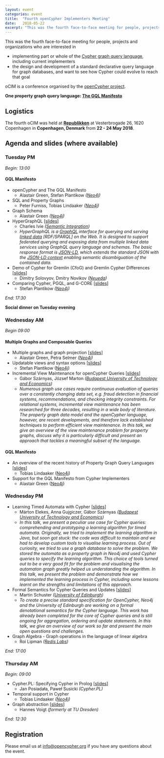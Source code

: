 ```yaml
---
layout: event
categories: event
title:  "Fourth openCypher Implementers Meeting"
date:   2018-05-22
excerpt: "This was the fourth face-to-face meeting for people, projects and organizations interested in participating in the openCypher project, with the goal of creating a standard language based on Cypher for querying graphs."
---
```

This was the fourth face-to-face meeting for people, projects and organizations who are interested in

* implementing part or whole of the [Cypher graph query language](https://neo4j.com/developer/cypher/), including current implementers
* the design and development of a standard declarative query language for graph databases, and want to see how Cypher could evolve to reach that goal

oCIM is a conference organised by the [openCypher project](http://www.opencypher.org).

**One property graph query language: [The GQL Manifesto](https://gql.today/)**

## Logistics

The fourth oCIM was held at **[Republikken](https://republikken.net/)** at Vesterbrogade 26, 1620 Copenhagen in **Copenhagen, Denmark** from **22 - 24 May 2018**.


## Agenda and slides (where available)

### Tuesday PM

*Begin: 13:00*

#### GQL Manifesto

* openCypher and The GQL Manifesto
  * Alastair Green, Stefan Plantikow _([Neo4j](https://www.neo4j.com))_
* SQL and Property Graphs 
  * Peter Furniss, Tobias Lindaaker _([Neo4j](https://www.neo4j.com))_
* Graph Schema 
  * Alastair Green _([Neo4j](https://www.neo4j.com))_
* HyperGraphQL [[slides](https://s3.amazonaws.com/artifacts.opencypher.org/website/ocim4/Micro-ServicingLinkedData.pptx.pdf)]
  * Charles Ivie _([Semantic Integration](https://www.semanticintegration.co.uk/))_
  * _HyperGraphQL is a [GraphQL](http://graphql.org/) interface for querying and serving [linked data](https://www.w3.org/standards/semanticweb/data) [RDF/SPARQL] on the Web. 
  It is designed to support federated querying and exposing data from multiple linked data services using GraphQL query language and schemas.
  The basic response format is [JSON-LD](https://github.com/semantic-integration/hypergraphql/blob/master/json-ld.org), which extends the standard JSON with the [JSON-LD context](https://json-ld.org/spec/latest/json-ld-api-best-practices/#dfn-json-ld-context) enabling semantic disambiguation of the contained data._ 
* Demo of Cypher for Gremlin (CfoG) and Gremlin Cypher Differences [[slides](https://s3.amazonaws.com/artifacts.opencypher.org/website/ocim4/Cypher+for+Gremlin+-+oCIM+4.pdf)]
  * Dimitry Solovyov, Dmitry Novikov _([Neueda](https://www.neueda.com))_
* Comparing Cypher, PGQL, and G-CORE [[slides](https://s3.amazonaws.com/artifacts.opencypher.org/website/ocim4/Comparing+PGQL%2C+G-Core%2C+Cypher.pdf)]
  * Stefan Plantikow _([Neo4j](https://www.neo4j.com))_


*End: 17:30*

**Social dinner on Tuesday evening**

### Wednesday AM

*Begin 09:00*

#### Multiple Graphs and Composable Queries

* Multiple graphs and graph projection [[slides](https://s3.amazonaws.com/artifacts.opencypher.org/website/ocim4/From+Cypher+9+to+GQL_+Concepts+of+MNG+and+CQ.pdf)]
  * Alastair Green, Petra Selmer _([Neo4j](https://www.neo4j.com))_
* Updatable views and syntax options [[slides](https://s3.amazonaws.com/artifacts.opencypher.org/website/ocim4/Multiple+Graphs_+Updatable+views+%26+Choices.pdf)]
  * Stefan Plantikow ([Neo4j](https://www.neo4j.com))
* Incremental View Maintenance for openCypher Queries [[slides](https://s3.amazonaws.com/artifacts.opencypher.org/website/ocim4/ocim4-ivm.pdf)]
  * Gábor Szárnyas, József Marton _([Budapest University of Technology and Economics](https://inf.mit.bme.hu/))_
  * _Numerous graph use cases require continuous evaluation of queries over a constantly changing data set, e.g. fraud detection in financial systems, recommendations, and checking integrity constraints. 
  For relational systems, incremental view maintenance has been researched for three decades, resulting in a wide body of literature. 
  The property graph data model and the openCypher language, however, are recent developments, and therefore lack established techniques to perform efficient view maintenance. In this talk, we give an overview of the view maintenance problem for property graphs, discuss why it is particularly difficult and present an approach that tackles a meaningful subset of the language._
  
#### GQL Manifesto

* An overview of the recent history of Property Graph Query Languages [[slides](https://s3.amazonaws.com/artifacts.opencypher.org/website/ocim4/History+of+Current+Graph+Query+Languages.pdf)]
  * Tobias Lindaaker ([Neo4j](https://www.neo4j.com))
* Support for the GQL Manifesto from Cypher Implementers
  * Alastair Green ([Neo4j](https://www.neo4j.com))

### Wednesday PM

* Learning Timed Automata with Cypher [[slides](https://s3.amazonaws.com/artifacts.opencypher.org/website/ocim4/ocim4-learning-timed-automata-with-cypher.pdf)]
  * Márton Elekes, Anna Gujgiczer, Gábor Szárnyas _([Budapest University of Technology and Economics](https://inf.mit.bme.hu/))_
  * _In this talk, we present a peculiar use case for Cypher queries: comprehending and prototyping a learning algorithm for timed automata. 
  Originally, we tried to implement the learning algorithm in Java, but soon got stuck: the code was difficult to maintain and we had to develop custom tools to visualise learning process. 
  Out of curiosity, we tried to use a graph database to solve the problem. 
  We stored the automata as a property graph in Neo4j and used Cypher queries to specify the learning algorithm. 
  This choice of tools turned out to be a very good fit for the problem and visualising the automaton graph greatly helped us understanding the algorithm. 
  In this talk, we present the problem and demonstrate how we implemented the learning process in Cypher, including some lessons learnt on the strengths and limitations of this approach._
* Formal Semantics for Cypher Queries and Updates [[slides](https://s3.amazonaws.com/artifacts.opencypher.org/website/ocim4/ocim4_slides_formal_semantics_static.pdf)]
  * Martin Schuster _([University of Edinburgh](https://www.ed.ac.uk/))_
  * _To create a precise standard specification for OpenCypher, Neo4j and the University of Edinburgh are working on a formal denotational semantics for the Cypher language. 
  This work has already been completed for the core of Cypher queries and is still ongoing for aggregation, ordering and update statements. 
  In this talk, we give an overview of our work so far and present the main open questions and challenges._
* Graph Algebra - Graph operations in the language of linear algebra 
  * Roi Lipman _([Redis Labs](https://redislabs.com/))_

*End: 17:00*

### Thursday AM

*Begin: 09:00*

* Cypher.PL: Specifying Cypher in Prolog [[slides](https://s3.amazonaws.com/artifacts.opencypher.org/website/ocim4/oCIM4_Insights+into+Cypher.PL.pdf)]
  * Jan Posiadała, Paweł Susicki _(Cypher.PL)_
* Temporal support in Cypher
  * Tobias Lindaaker _([Neo4j](https://www.neo4j.com))_
* Graph abstraction [[slides](https://s3.amazonaws.com/artifacts.opencypher.org/website/ocim4/graph+abstraction.pdf)]
  * Hannes Voigt _(formerly at TU Dresden)_

*End: 12:30*


## Registration

Please email us at [info@opencypher.org](mailto:<info@opencypher.org>) if you have any questions about the event. 